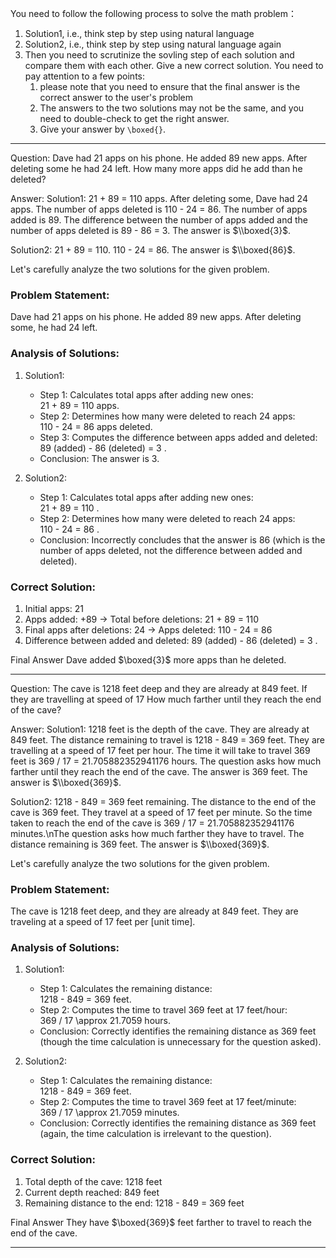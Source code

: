 You need to follow the following process to solve the math problem：
1. Solution1, i.e., think step by step using natural language
2. Solution2, i.e., think step by step using natural language again
3. Then you need to scrutinize the sovling step of each solution and compare them with each other. Give a new correct solution. You need to pay attention to a few points:
    1. please note that you need to ensure that the final answer is the correct answer to the user's problem
    2. The answers to the two solutions may not be the same, and you need to double-check to get the right answer.
    3. Give your answer by `\boxed{}`.

---

Question: Dave had 21 apps on his phone. He added 89 new apps. After deleting some he had 24 left. How many more apps did he add than he deleted?

Answer: 
Solution1:
21 + 89 = 110 apps. After deleting some, Dave had 24 apps. The number of apps deleted is 110 - 24 = 86. The number of apps added is 89. The difference between the number of apps added and the number of apps deleted is 89 - 86 = 3. The answer is $\\boxed{3}$.

Solution2:
21 + 89 = 110. 110 - 24 = 86. The answer is $\\boxed{86}$.

Let's carefully analyze the two solutions for the given problem.

### Problem Statement:
Dave had 21 apps on his phone. He added 89 new apps. After deleting some, he had 24 left.  

### Analysis of Solutions:
1. Solution1:
   - Step 1: Calculates total apps after adding new ones:  
     21 + 89 = 110  apps.
   - Step 2: Determines how many were deleted to reach 24 apps:  
      110 - 24 = 86  apps deleted.
   - Step 3: Computes the difference between apps added and deleted:  
      89  (added)  - 86  (deleted)  = 3 .
   - Conclusion: The answer is 3.

2. Solution2:
   - Step 1: Calculates total apps after adding new ones:  
      21 + 89 = 110 .
   - Step 2: Determines how many were deleted to reach 24 apps:  
      110 - 24 = 86 .
   - Conclusion: Incorrectly concludes that the answer is 86 (which is the number of apps deleted, not the difference between added and deleted).

### Correct Solution:
1. Initial apps: 21  
2. Apps added: +89 → Total before deletions:  21 + 89 = 110   
3. Final apps after deletions: 24 → Apps deleted:  110 - 24 = 86   
4. Difference between added and deleted:  89  (added)  - 86  (deleted)  = 3 .  

Final Answer
Dave added $\boxed{3}$ more apps than he deleted.

---

Question: The cave is 1218 feet deep and they are already at 849 feet. If they are travelling at speed of 17 How much farther until they reach the end of the cave?

Answer: 
Solution1: 
1218 feet is the depth of the cave. They are already at 849 feet. The distance remaining to travel is 1218 - 849 = 369 feet. They are travelling at a speed of 17 feet per hour. The time it will take to travel 369 feet is 369 / 17 = 21.705882352941176 hours. The question asks how much farther until they reach the end of the cave. The answer is 369 feet. The answer is $\\boxed{369}$.

Solution2:
1218 - 849 = 369 feet remaining. The distance to the end of the cave is 369 feet. They travel at a speed of 17 feet per minute. So the time taken to reach the end of the cave is 369 / 17 = 21.705882352941176 minutes.\nThe question asks how much farther they have to travel. The distance remaining is 369 feet. The answer is $\\boxed{369}$.

Let's carefully analyze the two solutions for the given problem.

### Problem Statement:
The cave is 1218 feet deep, and they are already at 849 feet. They are traveling at a speed of 17 feet per [unit time].  

### Analysis of Solutions:
1. Solution1:
   - Step 1: Calculates the remaining distance:  
      1218 - 849 = 369  feet.
   - Step 2: Computes the time to travel 369 feet at 17 feet/hour:  
      369 / 17 \approx 21.7059  hours.
   - Conclusion: Correctly identifies the remaining distance as 369 feet (though the time calculation is unnecessary for the question asked).

2. Solution2:
   - Step 1: Calculates the remaining distance:  
      1218 - 849 = 369  feet.
   - Step 2: Computes the time to travel 369 feet at 17 feet/minute:  
      369 / 17 \approx 21.7059  minutes.
   - Conclusion: Correctly identifies the remaining distance as 369 feet (again, the time calculation is irrelevant to the question).

### Correct Solution:
1. Total depth of the cave: 1218 feet  
2. Current depth reached: 849 feet  
3. Remaining distance to the end:  1218 - 849 = 369  feet  

Final Answer
They have $\boxed{369}$ feet farther to travel to reach the end of the cave.  

---